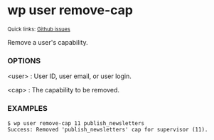 # wp user remove-cap

<small>Quick links: <a href="https://github.com/wp-cli/wp-cli/issues?q=is%3Aopen+label%3Acommand%3Auser-remove-cap+sort%3Aupdated-desc">Github issues</a></small>

Remove a user's capability.

### OPTIONS

&lt;user&gt;
: User ID, user email, or user login.

&lt;cap&gt;
: The capability to be removed.

### EXAMPLES

    $ wp user remove-cap 11 publish_newsletters
    Success: Removed 'publish_newsletters' cap for supervisor (11).



